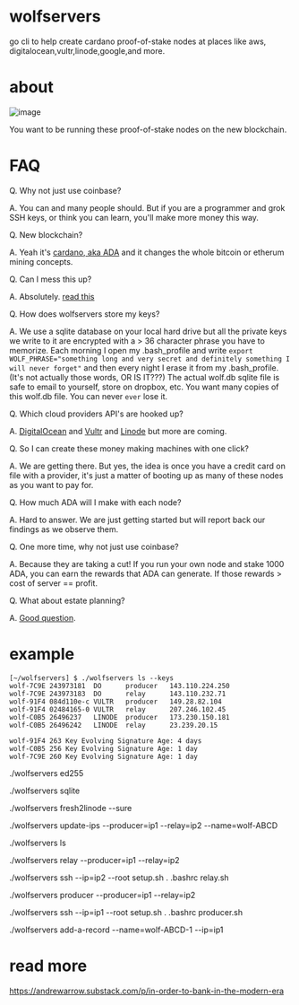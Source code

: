 # wolfservers
go cli to help create cardano proof-of-stake nodes at places like aws,
digitalocean,vultr,linode,google,and more.

# about

![image](https://cdn.substack.com/image/fetch/w_1456,c_limit,f_auto,q_auto:good,fl_progressive:steep/https%3A%2F%2Fbucketeer-e05bbc84-baa3-437e-9518-adb32be77984.s3.amazonaws.com%2Fpublic%2Fimages%2F0dd7a8b4-77b6-4859-88fd-510c105a16fc_1280x696.jpeg)

You want to be running these proof-of-stake nodes on the new blockchain.

# FAQ

Q. Why not just use coinbase?

A. You can and many people should. But if you are a programmer and grok SSH keys, or think you can learn, you'll make more money this way.

Q. New blockchain?

A. Yeah it's [cardano, aka ADA](https://roadmap.cardano.org/) and it changes the whole bitcoin or etherum mining concepts.

Q. Can I mess this up?

A. Absolutely. [read this](https://andrewarrow.substack.com/p/in-order-to-bank-in-the-modern-era)

Q. How does wolfservers store my keys?

A. We use a sqlite database on your local hard drive but all the private keys we write to it are encrypted with a > 36 character phrase you have to memorize. Each morning I open my .bash_profile and write `export WOLF_PHRASE="something long and very secret and definitely something I will never forget"` and then every night I erase it from my .bash_profile. (It's not actually those words, OR IS IT???) The actual wolf.db sqlite file is safe to email to yourself, store on dropbox, etc. You want many copies of this wolf.db file. You can never `ever` lose it.

Q. Which cloud providers API's are hooked up?

A. [DigitalOcean](https://m.do.co/c/560b7001e430) and [Vultr](https://www.vultr.com/?ref=8507322) and [Linode](https://www.linode.com) but more are coming.

Q. So I can create these money making machines with one click?

A. We are getting there. But yes, the idea is once you have a credit card on file with a provider, it's just a matter of booting up as many of these nodes as you want to pay for.

Q. How much ADA will I make with each node?

A. Hard to answer. We are just getting started but will report back our findings as we observe them.

Q. One more time, why not just use coinbase?

A. Because they are taking a cut! If you run your own node and stake 1000 ADA, you can earn the rewards that ADA can generate. If those rewards > cost of server == profit.

Q. What about estate planning?

A. [Good question](https://law.stackexchange.com/questions/64558/how-does-estate-law-in-usa-ca-handle-crypto-on-hundreds-of-rented-servers-in-the).

# example

```
[~/wolfservers] $ ./wolfservers ls --keys
wolf-7C9E 243973181  DO      producer   143.110.224.250               
wolf-7C9E 243973183  DO      relay      143.110.232.71                
wolf-91F4 084d110e-c VULTR   producer   149.28.82.104                 
wolf-91F4 02484165-0 VULTR   relay      207.246.102.45                
wolf-C0B5 26496237   LINODE  producer   173.230.150.181               
wolf-C0B5 26496242   LINODE  relay      23.239.20.15                  

wolf-91F4 263 Key Evolving Signature Age: 4 days 
wolf-C0B5 256 Key Evolving Signature Age: 1 day 
wolf-7C9E 260 Key Evolving Signature Age: 1 day 
```

./wolfservers ed255

./wolfservers sqlite

./wolfservers fresh2linode --sure

./wolfservers update-ips --producer=ip1 --relay=ip2 --name=wolf-ABCD

./wolfservers ls

./wolfservers relay --producer=ip1 --relay=ip2

./wolfservers ssh --ip=ip2 --root
setup.sh
. .bashrc
relay.sh

./wolfservers producer --producer=ip1 --relay=ip2

./wolfservers ssh --ip=ip1 --root
setup.sh
. .bashrc
producer.sh


./wolfservers add-a-record --name=wolf-ABCD-1 --ip=ip1

# read more

https://andrewarrow.substack.com/p/in-order-to-bank-in-the-modern-era
